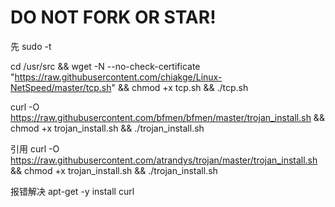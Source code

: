 # DO NOT FORK OR STAR!
先
sudo -t

cd /usr/src && wget -N --no-check-certificate "https://raw.githubusercontent.com/chiakge/Linux-NetSpeed/master/tcp.sh" && chmod +x tcp.sh && ./tcp.sh

curl -O https://raw.githubusercontent.com/bfmen/bfmen/master/trojan_install.sh && chmod +x trojan_install.sh && ./trojan_install.sh


引用
curl -O https://raw.githubusercontent.com/atrandys/trojan/master/trojan_install.sh && chmod +x trojan_install.sh && ./trojan_install.sh

报错解决
apt-get -y install curl

